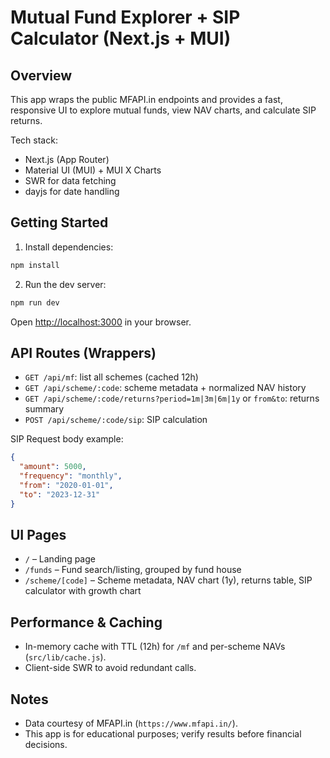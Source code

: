 Mutual Fund Explorer + SIP Calculator (Next.js + MUI)
====================================================

Overview
--------

This app wraps the public MFAPI.in endpoints and provides a fast, responsive UI to explore mutual funds, view NAV charts, and calculate SIP returns.

Tech stack:

- Next.js (App Router)
- Material UI (MUI) + MUI X Charts
- SWR for data fetching
- dayjs for date handling

Getting Started
---------------

1. Install dependencies:

```bash
npm install
```

2. Run the dev server:

```bash
npm run dev
```

Open [http://localhost:3000](http://localhost:3000) in your browser.

API Routes (Wrappers)
---------------------

- `GET /api/mf`: list all schemes (cached 12h)
- `GET /api/scheme/:code`: scheme metadata + normalized NAV history
- `GET /api/scheme/:code/returns?period=1m|3m|6m|1y` or `from&to`: returns summary
- `POST /api/scheme/:code/sip`: SIP calculation

SIP Request body example:

```json
{
  "amount": 5000,
  "frequency": "monthly",
  "from": "2020-01-01",
  "to": "2023-12-31"
}
```

UI Pages
--------

- `/` – Landing page
- `/funds` – Fund search/listing, grouped by fund house
- `/scheme/[code]` – Scheme metadata, NAV chart (1y), returns table, SIP calculator with growth chart

Performance & Caching
---------------------

- In-memory cache with TTL (12h) for `/mf` and per-scheme NAVs (`src/lib/cache.js`).
- Client-side SWR to avoid redundant calls.

Notes
-----

- Data courtesy of MFAPI.in (`https://www.mfapi.in/`).
- This app is for educational purposes; verify results before financial decisions.
